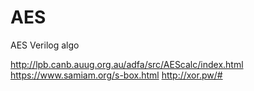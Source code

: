 # AES
AES Verilog algo

http://lpb.canb.auug.org.au/adfa/src/AEScalc/index.html
https://www.samiam.org/s-box.html
http://xor.pw/#
